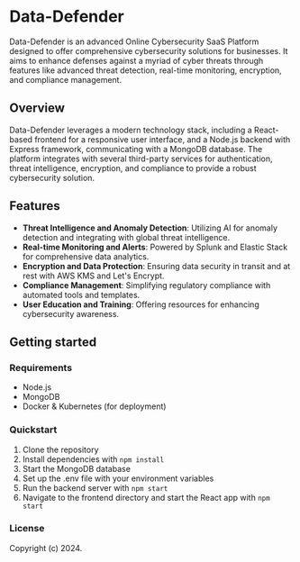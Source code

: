 # Data-Defender

Data-Defender is an advanced Online Cybersecurity SaaS Platform designed to offer comprehensive cybersecurity solutions for businesses. It aims to enhance defenses against a myriad of cyber threats through features like advanced threat detection, real-time monitoring, encryption, and compliance management.

## Overview

Data-Defender leverages a modern technology stack, including a React-based frontend for a responsive user interface, and a Node.js backend with Express framework, communicating with a MongoDB database. The platform integrates with several third-party services for authentication, threat intelligence, encryption, and compliance to provide a robust cybersecurity solution.

## Features

- **Threat Intelligence and Anomaly Detection**: Utilizing AI for anomaly detection and integrating with global threat intelligence.
- **Real-time Monitoring and Alerts**: Powered by Splunk and Elastic Stack for comprehensive data analytics.
- **Encryption and Data Protection**: Ensuring data security in transit and at rest with AWS KMS and Let's Encrypt.
- **Compliance Management**: Simplifying regulatory compliance with automated tools and templates.
- **User Education and Training**: Offering resources for enhancing cybersecurity awareness.

## Getting started

### Requirements

- Node.js
- MongoDB
- Docker & Kubernetes (for deployment)

### Quickstart

1. Clone the repository
2. Install dependencies with `npm install`
3. Start the MongoDB database
4. Set up the .env file with your environment variables
5. Run the backend server with `npm start`
6. Navigate to the frontend directory and start the React app with `npm start`

### License

Copyright (c) 2024.
